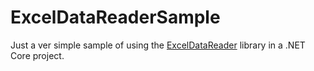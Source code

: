 # ExcelDataReaderSample

Just a ver simple sample of using the [ExcelDataReader](https://github.com/ExcelDataReader/ExcelDataReader) library in a .NET Core project.
